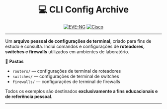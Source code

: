 <div align="center">

# 💻 CLI Config Archive

[![EVE-NG](https://img.shields.io/badge/EVE--NG-virtualiza%C3%A7%C3%A3o-blue?logo=cisco)]()
[![Cisco](https://img.shields.io/badge/Cisco-Rede-blue?logo=cisco)]()

</div>

---

Um **arquivo pessoal de configurações de terminal**, criado para fins de estudo e consulta.
Inclui comandos e configurações de **roteadores, switches e firewalls** utilizados em ambientes de laboratório.

📁 **Pastas**

* `routers/` — configurações de terminal de roteadores
* `switches/` — configurações de terminal de switches
* `firewalls/` — configurações de terminal de firewalls

Todos os exemplos são destinados **exclusivamente a fins educacionais e de referência pessoal**.

---

